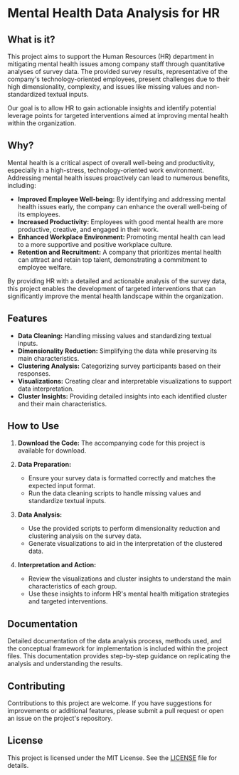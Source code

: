 # Mental Health Data Analysis for HR

## What is it?

This project aims to support the Human Resources (HR) department in mitigating mental health issues among company staff 
through quantitative analyses of survey data. The provided survey results, representative of the company's 
technology-oriented employees, present challenges due to their high dimensionality, complexity, and issues like missing 
values and non-standardized textual inputs.

Our goal is to allow HR to gain actionable insights and identify potential leverage points for targeted interventions 
aimed at improving mental health within the organization.

## Why?

Mental health is a critical aspect of overall well-being and productivity, especially in a high-stress, 
technology-oriented work environment. Addressing mental health issues proactively can lead to numerous benefits, 
including:

- **Improved Employee Well-being:** By identifying and addressing mental health issues early, the company can enhance the overall well-being of its employees.
- **Increased Productivity:** Employees with good mental health are more productive, creative, and engaged in their work.
- **Enhanced Workplace Environment:** Promoting mental health can lead to a more supportive and positive workplace culture.
- **Retention and Recruitment:** A company that prioritizes mental health can attract and retain top talent, demonstrating a commitment to employee welfare.

By providing HR with a detailed and actionable analysis of the survey data, this project enables the development of
targeted interventions that can significantly improve the mental health landscape within the organization.

## Features

- **Data Cleaning:** Handling missing values and standardizing textual inputs.
- **Dimensionality Reduction:** Simplifying the data while preserving its main characteristics.
- **Clustering Analysis:** Categorizing survey participants based on their responses.
- **Visualizations:** Creating clear and interpretable visualizations to support data interpretation.
- **Cluster Insights:** Providing detailed insights into each identified cluster and their main characteristics.

## How to Use

1. **Download the Code:**
   The accompanying code for this project is available for download.

2. **Data Preparation:**
    - Ensure your survey data is formatted correctly and matches the expected input format.
    - Run the data cleaning scripts to handle missing values and standardize textual inputs.

3. **Data Analysis:**
    - Use the provided scripts to perform dimensionality reduction and clustering analysis on the survey data.
    - Generate visualizations to aid in the interpretation of the clustered data.

4. **Interpretation and Action:**
    - Review the visualizations and cluster insights to understand the main characteristics of each group.
    - Use these insights to inform HR's mental health mitigation strategies and targeted interventions.

## Documentation

Detailed documentation of the data analysis process, methods used, and the conceptual framework for implementation is 
included within the project files. This documentation provides step-by-step guidance on replicating the analysis and 
understanding the results.

## Contributing

Contributions to this project are welcome. If you have suggestions for improvements or additional features, please 
submit a pull request or open an issue on the project's repository.

## License

This project is licensed under the MIT License. See the [LICENSE](LICENSE) file for details.
